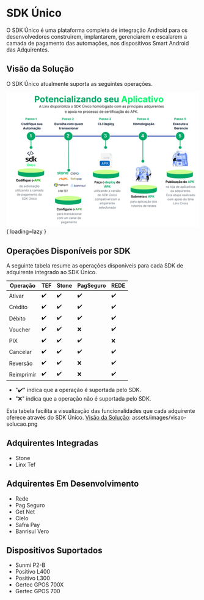 # SDK Único

O SDK Único é uma plataforma completa de integração Android para os desenvolvedores construirem, implantarem, gerenciarem e escalarem a camada de pagamento das automações, nos dispositivos Smart Android das Adquirentes.

## Visão da Solução

O SDK Único atualmente suporta as seguintes operações.


![Visão da Solução](../assets/images/visao-solucao.png){ loading=lazy }


  [Visão da Solução]: assets/images/visao-solucao.png
  

## Operações Disponíveis por SDK

A seguinte tabela resume as operações disponíveis para cada SDK de adquirente integrado ao SDK Único.

| Operação   | TEF   | Stone | PagSeguro | REDE  |
|------------|-------|-------|-----------|-------|
| Ativar     | ✔️     | ✔️     | ✔️         | ✔️     |
| Crédito    | ✔️     | ✔️     | ✔️         | ✔️     |
| Débito     | ✔️     | ✔️     | ✔️         | ✔️     |
| Voucher    | ✔️     | ✔️     | ❌         | ✔️     |
| PIX        | ✔️     | ✔️     | ✔️         | ❌     |
| Cancelar   | ✔️     | ✔️     | ✔️         | ✔️     |
| Reversão   | ✔️     | ✔️     | ❌         | ✔️     |
| Reimprimir | ✔️     | ✔️     | ❌         | ✔️     |

- "✔️" indica que a operação é suportada pelo SDK.
- "❌" indica que a operação não é suportada pelo SDK.

Esta tabela facilita a visualização das funcionalidades que cada adquirente oferece através do SDK Único.
  [Visão da Solução]: assets/images/visao-solucao.png


## Adquirentes Integradas

- Stone
- Linx Tef

## Adquirentes Em Desenvolvimento

- Rede
- Pag Seguro
- Get Net
- Cielo
- Safra Pay
- Banrisul Vero


## Dispositivos Suportados

- Sunmi P2-B
- Positivo L400
- Positivo L300
- Gertec GPOS 700X
- Gertec GPOS 700